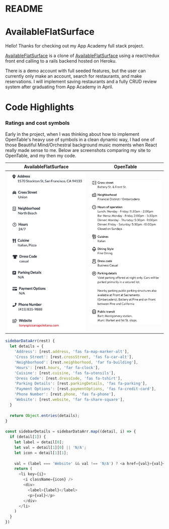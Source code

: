# README

# AvailableFlatSurface

Hello! Thanks for checking out my App Academy full stack project.

[AvailableFlatSurface](https://available-flat-surface.herokuapp.com/ "AvailableFlatSurface") is a clone of [AvailableFlatSurface](opentable.com "OpenTable") using a react/redux front end calling to a rails backend hosted on Heroku. 

There is a demo account with full seeded features, but the user can currently only make an account, search for restaurants, and make reservations. I will implement saving restaurants and a fully CRUD review system after graduating from App Academy in April.

# Code Highlights

### Ratings and cost symbols

Early in the project, when I was thinking about how to implement OpenTable's heavy use of symbols in a clean dynamic way, I had one of those Beautiful Mind/Orchestral background music moments when React really made sense to me. Below are screenshots comparing my site to OpenTable, and my then my code.

AvailableFlatSurface            |  OpenTable
:-------------------------:|:-------------------------:
![](/app/assets/images/readme/myShowDetails.png?raw=true) | ![](/app/assets/images/readme/openTableShowDetails.png?raw=true)

```javascript
sidebarDataArr(rest) {
  let details = {
    'Address': [rest.address, 'fas fa-map-marker-alt'],
    'Cross Street': [rest.crossStreet, 'fas fa-car-alt'],
    'Neighborhood': [rest.neighborhood, 'far fa-building'],
    'Hours': [rest.hours, 'far fa-clock'],
    'Cuisine': [rest.cuisine, 'fas fa-utensils'],
    'Dress Code': [rest.dressCode, 'fas fa-tshirt'],
    'Parking Details': [rest.parkingDetails, 'fas fa-parking'],
    'Payment Options': [rest.paymentOptions, 'fas fa-credit-card'],
    'Phone Number': [rest.phone, 'fas fa-phone'],
    'Website': [rest.website, 'far fa-share-square'],
  }

  return Object.entries(details);
}

const sidebarDetails = sidebarDataArr.map((detail, i) => {
  if (detail[1]) {
    let label = detail[0];
    let val = detail[1][0] || 'N/A';
    let icon = detail[1][1];

    val = (label === 'Website' && val !== 'N/A') ? <a href={val}>{val}</a> : val
    return (
      <li key={i}>
        <i className={icon} />
        <div>
          <label>{label}</label>
          <p>{val}</p>
        </div>
      </li>
    )
  }
})
  
  
```
